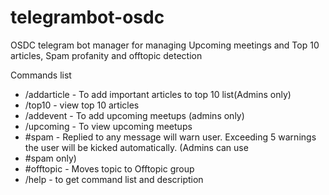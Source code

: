 # telegrambot-osdc
OSDC telegram bot manager for managing Upcoming meetings and Top 10 articles, Spam profanity and offtopic detection

Commands list
<ul>
<li>/addarticle - To add important articles to top 10 list(Admins only)</li>
<li>/top10 - view top 10 articles</li>
<li>/addevent - To add upcoming meetups (admins only)</li>
<li>/upcoming - To view upcoming meetups</li>
<li>#spam - Replied to any message will warn user. Exceeding 5 warnings the user will be kicked automatically. (Admins can use <li>#spam only)</li>
<li>#offtopic - Moves topic to Offtopic group</li>
<li>/help - to get command list and description</li>
<ul>
